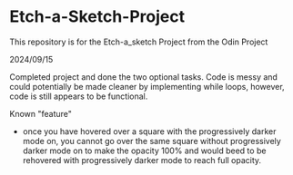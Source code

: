 # Etch-a-Sketch-Project
This repository is for the Etch-a_sketch Project from the Odin Project

2024/09/15

Completed project and done the two optional tasks. Code is messy and could potentially be made cleaner by implementing while loops, however, code is still appears to be functional.

Known "feature"
- once you have hovered over a square with the progressively darker mode on, you cannot go over the same square without progressively darker mode on to make the opacity 100% and would beed to be rehovered with progressively darker mode to reach full opacity. 

